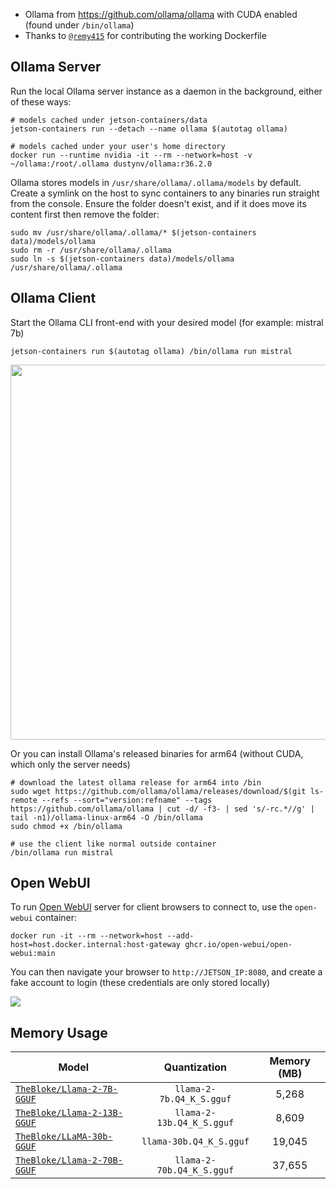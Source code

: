 
* Ollama from https://github.com/ollama/ollama with CUDA enabled (found under `/bin/ollama`)
* Thanks to [`@remy415`](https://github.com/dusty-nv/jetson-containers/pull/465) for contributing the working Dockerfile

## Ollama Server

Run the local Ollama server instance as a daemon in the background, either of these ways:

```
# models cached under jetson-containers/data
jetson-containers run --detach --name ollama $(autotag ollama)

# models cached under your user's home directory
docker run --runtime nvidia -it --rm --network=host -v ~/ollama:/root/.ollama dustynv/ollama:r36.2.0
```

Ollama stores models in `/usr/share/ollama/.ollama/models` by default. Create a symlink on the host to sync containers to any binaries run straight from the console.  Ensure the folder doesn't exist, and if it does move its content first then remove the folder:

```
sudo mv /usr/share/ollama/.ollama/* $(jetson-containers data)/models/ollama
sudo rm -r /usr/share/ollama/.ollama
sudo ln -s $(jetson-containers data)/models/ollama /usr/share/ollama/.ollama
```

## Ollama Client

Start the Ollama CLI front-end with your desired model (for example: mistral 7b)

```
jetson-containers run $(autotag ollama) /bin/ollama run mistral
```

<img src="https://github.com/dusty-nv/jetson-containers/blob/docs/docs/images/ollama_cli.gif?raw=true" width="600px"></img>

Or you can install Ollama's released binaries for arm64 (without CUDA, which only the server needs)

```
# download the latest ollama release for arm64 into /bin
sudo wget https://github.com/ollama/ollama/releases/download/$(git ls-remote --refs --sort="version:refname" --tags https://github.com/ollama/ollama | cut -d/ -f3- | sed 's/-rc.*//g' | tail -n1)/ollama-linux-arm64 -O /bin/ollama
sudo chmod +x /bin/ollama

# use the client like normal outside container
/bin/ollama run mistral
```

## Open WebUI

To run [Open WebUI](https://github.com/open-webui/open-webui) server for client browsers to connect to, use the `open-webui` container:

```
docker run -it --rm --network=host --add-host=host.docker.internal:host-gateway ghcr.io/open-webui/open-webui:main
```

You can then navigate your browser to `http://JETSON_IP:8080`, and create a fake account to login (these credentials are only stored locally)

<img src="https://raw.githubusercontent.com/dusty-nv/jetson-containers/docs/docs/images/ollama_open_webui.jpg"></img>

## Memory Usage

| Model                                                                           |          Quantization         | Memory (MB) |
|---------------------------------------------------------------------------------|:-----------------------------:|:-----------:|
| [`TheBloke/Llama-2-7B-GGUF`](https://huggingface.co/TheBloke/Llama-2-7B-GGUF)   |  `llama-2-7b.Q4_K_S.gguf`     |    5,268    |
| [`TheBloke/Llama-2-13B-GGUF`](https://huggingface.co/TheBloke/Llama-2-13B-GGUF) | `llama-2-13b.Q4_K_S.gguf`     |    8,609    |
| [`TheBloke/LLaMA-30b-GGUF`](https://huggingface.co/TheBloke/LLaMA-30b-GGUF)     | `llama-30b.Q4_K_S.gguf`       |    19,045   |
| [`TheBloke/Llama-2-70B-GGUF`](https://huggingface.co/TheBloke/Llama-2-70B-GGUF) | `llama-2-70b.Q4_K_S.gguf`     |    37,655   |
